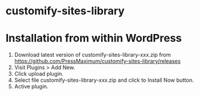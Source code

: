 # customify-sites-library




# Installation from within WordPress

1. Download latest version of customify-sites-library-xxx.zip from https://github.com/PressMaximum/customify-sites-library/releases
2. Visit Plugins > Add New.
3. Click upload plugin.
4. Select file customify-sites-library-xxx.zip and click to Install Now button.
5. Active plugin.


